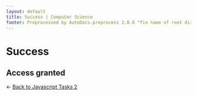```yaml
---
layout: default
title: Success | Computer Science
footer: Preprocessed by AutoDocs.preprocess 2.0.6 "fix name of root directory" ⓒ Starwort, 2020
---
```


# Success

## Access granted

← [Back to Javascript Tasks 2](./index.html)
